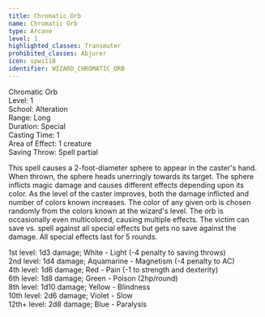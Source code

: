 ```yaml
---
title: Chromatic Orb
name: Chromatic Orb
type: Arcane
level: 1
highlighted_classes: Transmuter
prohibited_classes: Abjurer
icon: spwi118
identifier: WIZARD_CHROMATIC_ORB
---
```

Chromatic Orb  
Level: 1  
School: Alteration  
Range: Long  
Duration: Special  
Casting Time: 1  
Area of Effect: 1 creature  
Saving Throw: Spell partial  
  
This spell causes a 2-foot-diameter sphere to appear in the caster's hand. When thrown, the sphere heads unerringly towards its target. The sphere inflicts magic damage and causes different effects depending upon its color. As the level of the caster improves, both the damage inflicted and number of colors known increases. The color of any given orb is chosen randomly from the colors known at the wizard's level. The orb is occasionally even multicolored, causing multiple effects. The victim can save vs. spell against all special effects but gets no save against the damage. All special effects last for 5 rounds.  
  
1st level: 1d3 damage; White - Light (-4 penalty to saving throws)  
2nd level: 1d4 damage; Aquamarine - Magnetism (-4 penalty to AC)  
4th level: 1d6 damage; Red - Pain (-1 to strength and dexterity)  
6th level: 1d8 damage; Green - Poison (2hp/round)  
8th level: 1d10 damage; Yellow - Blindness  
10th level: 2d6 damage; Violet - Slow  
12th+ level:  2d8 damage; Blue - Paralysis  
